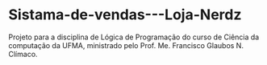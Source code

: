 # Sistama-de-vendas---Loja-Nerdz
Projeto para a disciplina de Lógica de Programação do curso de Ciência da computação da UFMA, ministrado pelo Prof. Me. Francisco Glaubos N. Clímaco.
